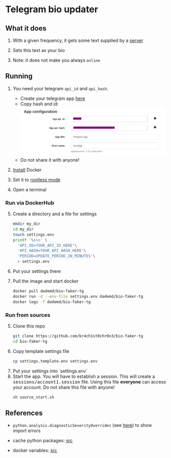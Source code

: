 # Telegram bio updater

## What it does

1. With a given frequency, it gets some text supplied by a [server](https://github.com/br4ch1st0chr0n3/bio-faker-back)

1. Sets this text as your bio

1. Note: it does not make you always `online`

## Running

1. You need your telegram `api_id` and `api_hash`.

   - Create your telegram app [here](https://my.telegram.org/apps)
   - Copy hash and id:
     ![](media/my_telegram.png)
   - Do not share it with anyone!

1. [Install](https://docs.docker.com/engine/install/) Docker

1. Set it to [rootless mode](https://docs.docker.com/engine/security/rootless/)

1. Open a terminal

### Run via DockerHub

<ol start="5">
<li>
Create a directory and a file for settings

```sh
mkdir my_dir
cd my_dir
touch settings.env
printf '%s\n' \
  'API_ID=YOUR_API_ID_HERE'\
  'API_HASH=YOUR_API_HASH_HERE'\
  'PERIOD=UPDATE_PERIOD_IN_MINUTES'\
  > settings.env
```

</li>
<li>

Put your settings there

</li>

<li>
Pull the image and start docker

```sh
docker pull dademd/bio-faker-tg
docker run -d --env-file settings.env dademd/bio-faker-tg
docker logs -f dademd/bio-faker-tg
```

</li>
</ol>

### Run from sources

<ol start="5">
<li>
Clone this repo

```sh
git clone https://github.com/br4ch1st0chr0n3/bio-faker-tg
cd bio-faker-tg
```

</li>
<li>
Copy template settings file

```sh
cp settings.template.env settings.env
```

</li>

<li>
Put your settings into `settings.env`
</li>

<li>
Start the app. You will have to establish a session. This will create a <tt>sessions/account1.session</tt> file. Using this file <b>everyone</b> can access your account. Do not share this file with anyone!

```sh
sh source_start.sh
```

</li>

</ol>

## References

- `python.analysis.diagnosticSeverityOverrides` (see [here](https://marketplace.visualstudio.com/items?itemName=ms-python.vscode-pylance)) to show import errors

- cache python packages: [src](https://pythonspeed.com/articles/docker-cache-pip-downloads/)

- docker variables: [src](https://vsupalov.com/docker-arg-env-variable-guide/)
